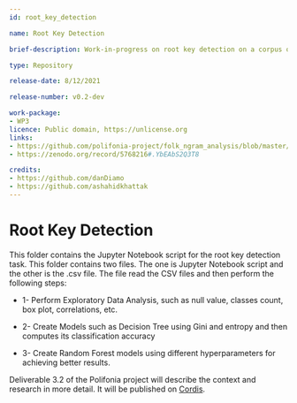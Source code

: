 ```yaml
---
id: root_key_detection

name: Root Key Detection

brief-description: Work-in-progress on root key detection on a corpus of monophonic Irish folk tunes.

type: Repository

release-date: 8/12/2021

release-number: v0.2-dev

work-package: 
- WP3
licence: Public domain, https://unlicense.org
links:
- https://github.com/polifonia-project/folk_ngram_analysis/blob/master/root_key_detection/root_key_detection.py
- https://zenodo.org/record/5768216#.YbEAbS2Q3T8

credits:
- https://github.com/danDiamo
- https://github.com/ashahidkhattak
---
```


# Root Key Detection

This folder contains the Jupyter Notebook script for the root key detection task. This folder contains two files. The one is Jupyter Notebook script and the other is the .csv file. The file read the CSV files and then perform the following steps:

* 1- Perform Exploratory Data Analysis, such as null value, classes count, box plot, correlations, etc. 

* 2- Create Models such as Decision Tree using Gini and entropy and then computes its classification accuracy

* 3- Create Random Forest models using different hyperparameters for achieving better results.


Deliverable 3.2 of the Polifonia project will describe the context and research in more detail. It will be published on [Cordis](https://cordis.europa.eu/project/id/101004746/it).
